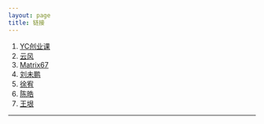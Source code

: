 ```yaml
---
layout: page
title: 链接
---
```


1. [YC创业课][0]
2. [云风][1]
3. [Matrix67][2]
4. [刘未鹏][3]
5. [徐宥][4]
6. [陈皓][5]
7. [王垠][6]

<script type="text/javascript">
var links = document.links;
 
for (var i = 0, linksLength = links.length; i < linksLength; i++) {
   if (links[i].hostname != window.location.hostname) {
       links[i].target = '_blank';
   } 
}
</script>
---
[0]: http://startupclass.club
[1]: http://blog.codingnow.com
[2]: http://www.matrix67.com/blog
[3]: http://mindhacks.cn
[4]: http://blog.youxu.info
[5]: http://coolshell.cn
[6]: http://www.yinwang.org
